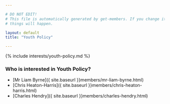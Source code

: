 ```yaml
---

# DO NOT EDIT!
# This file is automatically generated by get-members. If you change it, bad
# things will happen.

layout: default
title: "Youth Policy"

---
```


{% include interests/youth-policy.md %}

### Who is interested in Youth Policy?


* [Mr Liam Byrne]({ site.baseurl }}members/mr-liam-byrne.html)
* [Chris Heaton-Harris]({ site.baseurl }}members/chris-heaton-harris.html)
* [Charles Hendry]({ site.baseurl }}members/charles-hendry.html)
